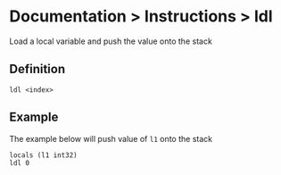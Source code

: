 # Documentation > Instructions > ldl

Load a local variable and push the value onto the stack


## Definition

```
ldl <index>
```

## Example

The example below will push value of `l1` onto the stack

```
locals (l1 int32)
ldl 0
```
